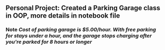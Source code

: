 ## Personal Project: Created a Parking Garage class in OOP, more details in notebook file


### Note *Cost of parking garage is $5.00/hour. With free parking for stays under a hour, and the garage stops charging after you're parked for 8 hours or longer*


